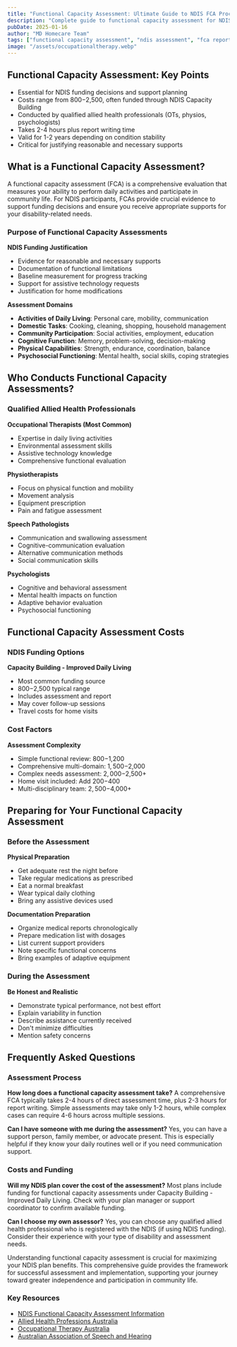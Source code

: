 ```yaml
---
title: "Functional Capacity Assessment: Ultimate Guide to NDIS FCA Process, Cost & Preparation 2025"
description: "Complete guide to functional capacity assessment for NDIS participants. Learn about FCA requirements, costs, preparation tips, and how to maximize your NDIS funding with professional assessment reports."
pubDate: 2025-01-16
author: "MD Homecare Team"
tags: ["functional capacity assessment", "ndis assessment", "fca report", "ndis funding"]
image: "/assets/occupationaltherapy.webp"
---
```


## Functional Capacity Assessment: Key Points
- Essential for NDIS funding decisions and support planning
- Costs range from $800-$2,500, often funded through NDIS Capacity Building
- Conducted by qualified allied health professionals (OTs, physios, psychologists)
- Takes 2-4 hours plus report writing time
- Valid for 1-2 years depending on condition stability
- Critical for justifying reasonable and necessary supports

## What is a Functional Capacity Assessment?

A functional capacity assessment (FCA) is a comprehensive evaluation that measures your ability to perform daily activities and participate in community life. For NDIS participants, FCAs provide crucial evidence to support funding decisions and ensure you receive appropriate supports for your disability-related needs.

### Purpose of Functional Capacity Assessments

**NDIS Funding Justification**
- Evidence for reasonable and necessary supports
- Documentation of functional limitations
- Baseline measurement for progress tracking
- Support for assistive technology requests
- Justification for home modifications

**Assessment Domains**
- **Activities of Daily Living**: Personal care, mobility, communication
- **Domestic Tasks**: Cooking, cleaning, shopping, household management
- **Community Participation**: Social activities, employment, education
- **Cognitive Function**: Memory, problem-solving, decision-making
- **Physical Capabilities**: Strength, endurance, coordination, balance
- **Psychosocial Functioning**: Mental health, social skills, coping strategies

## Who Conducts Functional Capacity Assessments?

### Qualified Allied Health Professionals

**Occupational Therapists (Most Common)**
- Expertise in daily living activities
- Environmental assessment skills
- Assistive technology knowledge
- Comprehensive functional evaluation

**Physiotherapists**
- Focus on physical function and mobility
- Movement analysis
- Equipment prescription
- Pain and fatigue assessment

**Speech Pathologists**
- Communication and swallowing assessment
- Cognitive-communication evaluation
- Alternative communication methods
- Social communication skills

**Psychologists**
- Cognitive and behavioral assessment
- Mental health impacts on function
- Adaptive behavior evaluation
- Psychosocial functioning

## Functional Capacity Assessment Costs

### NDIS Funding Options

**Capacity Building - Improved Daily Living**
- Most common funding source
- $800-$2,500 typical range
- Includes assessment and report
- May cover follow-up sessions
- Travel costs for home visits

### Cost Factors

**Assessment Complexity**
- Simple functional review: $800-$1,200
- Comprehensive multi-domain: $1,500-$2,000
- Complex needs assessment: $2,000-$2,500+
- Home visit included: Add $200-$400
- Multi-disciplinary team: $2,500-$4,000+

## Preparing for Your Functional Capacity Assessment

### Before the Assessment

**Physical Preparation**
- Get adequate rest the night before
- Take regular medications as prescribed
- Eat a normal breakfast
- Wear typical daily clothing
- Bring any assistive devices used

**Documentation Preparation**
- Organize medical reports chronologically
- Prepare medication list with dosages
- List current support providers
- Note specific functional concerns
- Bring examples of adaptive equipment

### During the Assessment

**Be Honest and Realistic**
- Demonstrate typical performance, not best effort
- Explain variability in function
- Describe assistance currently received
- Don't minimize difficulties
- Mention safety concerns

## Frequently Asked Questions

### Assessment Process

**How long does a functional capacity assessment take?**
A comprehensive FCA typically takes 2-4 hours of direct assessment time, plus 2-3 hours for report writing. Simple assessments may take only 1-2 hours, while complex cases can require 4-6 hours across multiple sessions.

**Can I have someone with me during the assessment?**
Yes, you can have a support person, family member, or advocate present. This is especially helpful if they know your daily routines well or if you need communication support.

### Costs and Funding

**Will my NDIS plan cover the cost of the assessment?**
Most plans include funding for functional capacity assessments under Capacity Building - Improved Daily Living. Check with your plan manager or support coordinator to confirm available funding.

**Can I choose my own assessor?**
Yes, you can choose any qualified allied health professional who is registered with the NDIS (if using NDIS funding). Consider their experience with your type of disability and assessment needs.

Understanding functional capacity assessment is crucial for maximizing your NDIS plan benefits. This comprehensive guide provides the framework for successful assessment and implementation, supporting your journey toward greater independence and participation in community life.

### Key Resources

- [NDIS Functional Capacity Assessment Information](https://www.ndis.gov.au/participants/planning-your-supports/assessments)
- [Allied Health Professions Australia](https://www.ahpa.com.au/)
- [Occupational Therapy Australia](https://www.otaus.com.au/)
- [Australian Association of Speech and Hearing](https://www.speechpathologyaustralia.org.au/) 